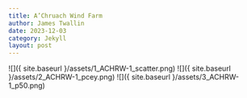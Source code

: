 ```yaml
---
title: A’Chruach Wind Farm
author: James Twallin
date: 2023-12-03
category: Jekyll
layout: post
---
```

![]({ site.baseurl }/assets/1_ACHRW-1_scatter.png)
![]({ site.baseurl }/assets/2_ACHRW-1_pcey.png)
![]({ site.baseurl }/assets/3_ACHRW-1_p50.png)
